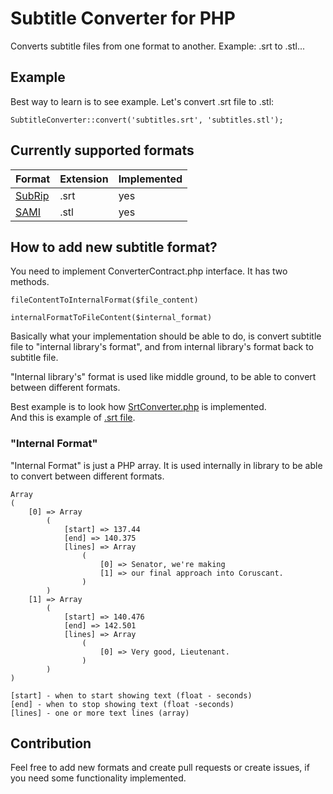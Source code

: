 # Subtitle Converter for PHP
Converts subtitle files from one format to another. Example: .srt to .stl...

## Example
Best way to learn is to see example. Let's convert .srt file to .stl:

```
SubtitleConverter::convert('subtitles.srt', 'subtitles.stl');
```

## Currently supported formats

| Format | Extension | Implemented |
| --- | --- | --- |
| [SubRip](https://en.wikipedia.org/wiki/SubRip#SubRip_text_file_format) | .srt | yes |
| [SAMI](https://documentation.apple.com/en/dvdstudiopro/usermanual/index.html#chapter=19%26section=13%26tasks=true) | .stl | yes |

## How to add new subtitle format?

You need to implement ConverterContract.php interface. It has two methods.
```
fileContentToInternalFormat($file_content)  
  
internalFormatToFileContent($internal_format)
```

Basically what your implementation should be able to do, is convert subtitle file to "internal library's format", and from internal library's format back to subtitle file.

"Internal library's" format is used like middle ground, to be able to convert between different formats.

Best example is to look how [SrtConverter.php](https://github.com/mantas783/subtitle-converter/blob/master/src/code/Converters/SrtConverter.php) is implemented.  
And this is example of [.srt file](https://github.com/mantas783/subtitle-converter/blob/master/tests/files/srt.srt).

### "Internal Format" 

"Internal Format" is just a PHP array. It is used internally in library to be able to convert between different formats.

```
Array
(
    [0] => Array
        (
            [start] => 137.44
            [end] => 140.375
            [lines] => Array
                (
                    [0] => Senator, we're making
                    [1] => our final approach into Coruscant.
                )
        )
    [1] => Array
        (
            [start] => 140.476
            [end] => 142.501
            [lines] => Array
                (
                    [0] => Very good, Lieutenant.
                )
        )
)
```
```
[start] - when to start showing text (float - seconds)
[end] - when to stop showing text (float -seconds)
[lines] - one or more text lines (array)
```

## Contribution

Feel free to add new formats and create pull requests or create issues, if you need some functionality implemented.